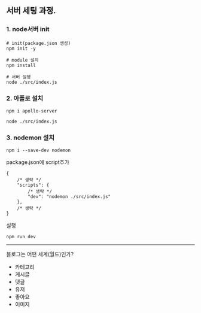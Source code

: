## 서버 세팅 과정.

### 1. node서버 init
```shell
# init(package.json 생성)
npm init -y

# module 설치
npm install

# 서버 실행
node ./src/index.js 
```

### 2. 아폴로 설치
```shell
npm i apollo-server

node ./src/index.js
```

### 3. nodemon 설치
```shell
npm i --save-dev nodemon
```

package.json에 script추가
```
{
    /* 생략 */
    "scripts": {
        /* 생략 */
        "dev": "nodemon ./src/index.js"
    },
    /* 생략 */
}
```
실행
```shell
npm run dev
```

---
블로그는 어떤 세계(월드)인가?
- 카테고리
- 게시글
- 댓글
- 유저
- 좋아요
- 이미지
